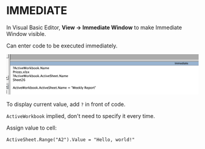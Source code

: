 # IMMEDIATE

In Visual Basic Editor, **View &rarr; Immediate Window** to make Immediate Window visible.

Can enter code to be executed immediately.

![Immediate Window](/assets/vba/immediate-window.png)

To display current value, add `?` in front of code.

`ActiveWorkbook` implied, don't need to specify it every time.

Assign value to cell:

```vba
ActiveSheet.Range("A2").Value = "Hello, world!"
```

